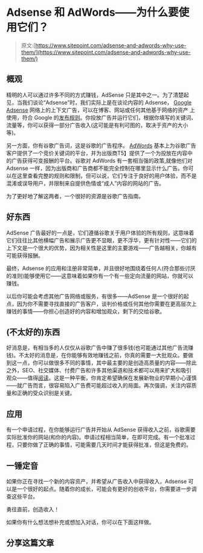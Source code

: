 # Adsense 和 AdWords——为什么要使用它们？

> 原文:[https://www.sitepoint.com/adsense-and-adwords-why-use-them/](https://www.sitepoint.com/adsense-and-adwords-why-use-them/)

## 概观

精明的人可以通过许多不同的方式赚钱，AdSense 只是其中之一。为了清楚起见，当我们谈论“Adsense”时，我们实际上是在谈论内容的 Adsense， [Google Adsense](https://www.google.com/adsense/start/) 网络上的上下文广告，可以在博客、网站或任何其他基于网络的资产  上使用，符合 Google 的[发布规则](https://support.google.com/adsense/answer/48182?hl=en)。你投放广告并运行它们，根据你填写的关键词、流量等，你可以获得一部分广告收入(这可能是有利可图的，取决于资产的大小等)。

另一方面，你有谷歌广告词，这是谷歌的广告程序。 [AdWords](https://ads.google.com/intl/en_au/home/#?modal_active=none) 基本上为谷歌广告客户提供了一个竞价关键词的平台，并为出版商T5】提供了一个为投放在内容中的广告获得可变报酬的平台。谷歌对 AdWords 有一套相当强的政策,就像他们对 Adsense 一样，因为出版商和广告商都不能完全控制在哪里显示什么广告。你可以在这里查看完整的规则和限制，但可以说，它们专注于良好的用户体验，而不是混淆或误导用户，并限制来自提供色情或“成人”内容的网站的广告。

为了更好地了解这两者，一个很好的资源是谷歌广告指南。

## 好东西

AdSense 广告最好的一点是，它们遵循谷歌关于用户体验的所有规则，这意味着它们往往比其他横幅广告和展示广告更不显眼，更不浮华，更有针对性——它们的上下文是一个很大的优势，因为相关性是这里的主要游戏——广告越相关，你越有可能获得报酬。

最终，Adsense 的应用和注册非常简单，并且很好地围绕着任何人(符合那些讨厌的准则)能够使用它——这意味着如果你有一个有一些定向流量的网站，你就可以赚钱。

以后你可能会考虑其他广告网络或服务，有很多——AdSense 是一个很好的起点，因为你不需要寻找直接的广告客户，谈判价格或任何其他你需要在更高层次上赚钱的事情——你担心创造好的内容和增加观众，剩下的交给谷歌。

## (不太好的)东西

好消息是，有相当多的人仅仅从谷歌广告中赚了很多钱(也可能通过其他广告流赚钱)。不太好的消息是，在你能够有效地赚钱之前，你真的需要一大批观众。要做到这一点，你可以做很多不同的事情，其中最主要的是创造高质量的内容——除此之外，SEO、社交媒体、付费广告和许多其他渠道和技术都可以用来扩大和吸引观众——值得[阅读](https://www.sitepoint.com/grow-traffic-capture-audience/)。这是一种平衡，你肯定希望确保在发展新物业的早期小心谨慎——就广告而言，很容易陷入广告费可能超过收入的局面。再次强调，关注内容质量和正确的受众识别是关键。

## 应用

有一个申请过程，在你能够运行广告并开始从 AdSense 获得收入之前，谷歌需要实际批准你的网站(和你的内容)。申请过程相当简单，在[](https://www.google.com/adsense/start/?gsessionid=hrhz098Cr08LpOSeC4f5-piaKeXWv4O_)即可完成。有一个批准过程，只要你做了正确的事情，可能需要几天时间才能获得批准，但这是免费的。

## 一锤定音

如果你正在寻找一个新的内容资产，并希望从广告收入中获得收入，Adsense 可以是一个很好的起点。随着你的成长，可能会有更好的创收平台，你需要进一步调查这些平台。

勇往直前，创造收入！

如果你有什么想法想补充或想加入对话，你可以在下面这样做。

## 分享这篇文章